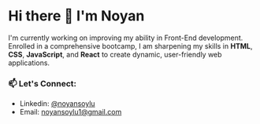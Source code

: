 # Hi there 👋 I'm Noyan 

I'm currently working on improving my ability in Front-End development. Enrolled in a comprehensive bootcamp, I am sharpening my skills in **HTML**, **CSS**, **JavaScript**, and **React** to create dynamic, user-friendly web applications.

### 📫 Let's Connect:  
- Linkedin: [@noyansoylu](https://www.linkedin.com/in/noyansoylu/)
- Email: noyansoylu1@gmail.com


